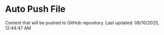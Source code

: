 # Auto Push File

Content that will be pushed to GitHub repository.
Last updated: 08/10/2025, 12:44:47 AM